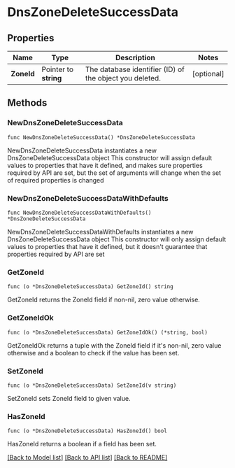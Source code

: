 # DnsZoneDeleteSuccessData

## Properties

Name | Type | Description | Notes
------------ | ------------- | ------------- | -------------
**ZoneId** | Pointer to **string** | The database identifier (ID) of the object you deleted. | [optional] 

## Methods

### NewDnsZoneDeleteSuccessData

`func NewDnsZoneDeleteSuccessData() *DnsZoneDeleteSuccessData`

NewDnsZoneDeleteSuccessData instantiates a new DnsZoneDeleteSuccessData object
This constructor will assign default values to properties that have it defined,
and makes sure properties required by API are set, but the set of arguments
will change when the set of required properties is changed

### NewDnsZoneDeleteSuccessDataWithDefaults

`func NewDnsZoneDeleteSuccessDataWithDefaults() *DnsZoneDeleteSuccessData`

NewDnsZoneDeleteSuccessDataWithDefaults instantiates a new DnsZoneDeleteSuccessData object
This constructor will only assign default values to properties that have it defined,
but it doesn't guarantee that properties required by API are set

### GetZoneId

`func (o *DnsZoneDeleteSuccessData) GetZoneId() string`

GetZoneId returns the ZoneId field if non-nil, zero value otherwise.

### GetZoneIdOk

`func (o *DnsZoneDeleteSuccessData) GetZoneIdOk() (*string, bool)`

GetZoneIdOk returns a tuple with the ZoneId field if it's non-nil, zero value otherwise
and a boolean to check if the value has been set.

### SetZoneId

`func (o *DnsZoneDeleteSuccessData) SetZoneId(v string)`

SetZoneId sets ZoneId field to given value.

### HasZoneId

`func (o *DnsZoneDeleteSuccessData) HasZoneId() bool`

HasZoneId returns a boolean if a field has been set.


[[Back to Model list]](../README.md#documentation-for-models) [[Back to API list]](../README.md#documentation-for-api-endpoints) [[Back to README]](../README.md)


